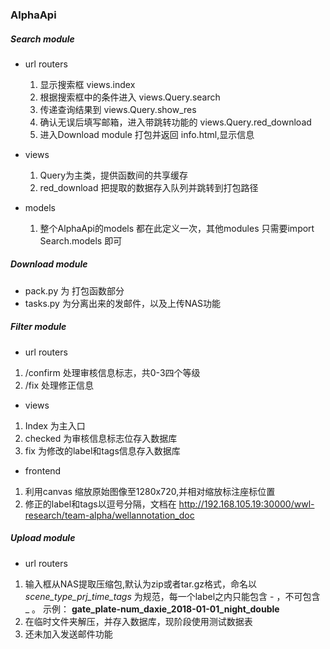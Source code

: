 ### AlphaApi 

##### *Search module*
- url routers
    1. 显示搜索框 views.index
    2. 根据搜索框中的条件进入 views.Query.search
    3. 传递查询结果到 views.Query.show_res
    4. 确认无误后填写邮箱，进入带跳转功能的 views.Query.red_download
    5. 进入Download module 打包并返回 info.html,显示信息

- views
    1. Query为主类，提供函数间的共享缓存
    2. red_download 把提取的数据存入队列并跳转到打包路径

- models
    1. 整个AlphaApi的models 都在此定义一次，其他modules 只需要import Search.models 即可

##### *Download module*
- pack.py 为 打包函数部分
- tasks.py 为分离出来的发邮件，以及上传NAS功能


##### *Filter module*
- url routers 
1. /confirm 处理审核信息标志，共0-3四个等级
2. /fix 处理修正信息

- views
1. Index 为主入口
2. checked 为审核信息标志位存入数据库
3. fix 为修改的label和tags信息存入数据库

- frontend
1. 利用canvas 缩放原始图像至1280x720,并相对缩放标注座标位置
2. 修正的label和tags以逗号分隔，文档在 http://192.168.105.19:30000/wwl-research/team-alpha/wellannotation_doc

##### *Upload module*
- url routers
1. 输入框从NAS提取压缩包,默认为zip或者tar.gz格式，命名以 *scene_type_prj_time_tags* 为规范，每一个label之内只能包含 - ，不可包含 _ 。 示例： **gate_plate-num_daxie_2018-01-01_night_double**
2. 在临时文件夹解压，并存入数据库，现阶段使用测试数据表
3. 还未加入发送邮件功能
